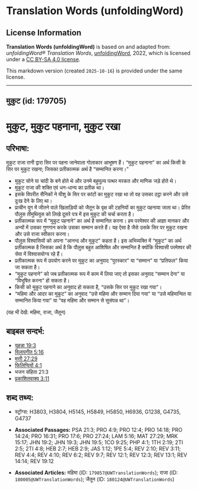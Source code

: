 # Translation Words (unfoldingWord)

## License Information

**Translation Words (unfoldingWord)** is based on and adapted from: _unfoldingWord® Translation Words_, [unfoldingWord](https://unfoldingword.org/utw), 2022, which is licensed under a [CC BY-SA 4.0 license](https://creativecommons.org/licenses/by-sa/4.0/legalcode.en).

This markdown version (created `2025-10-16`) is provided under the same license.



--------------------------------

## मुकुट (id: 179705)

मुकुट, मुकुट पहनाना, मुकुट रखा
==============================

परिभाषा:
--------

मुकुट राजा रानी द्वारा सिर पर पहना जानेवाला गोलाकार आभूषण हैं। “मुकुट पहनाना” का अर्थ किसी के सिर पर मुकुट रखना; जिसका प्रतीकात्मक अर्थ है “सम्मानित करना।”

* मुकुट सोने या चांदी के बने होते थे और उनमे बहुमूल्य पत्थर मरकत और माणिक जड़े होते थे।
* मुकुट राजा की शक्ति एवं धन\-धान्य का प्रतीक था।
* इसके विपरीत सैनिकों ने यीशु के सिर पर कांटों का मुकुट रखा था तो वह उसका ठट्ठा करने और उसे दुःख देने के लिए था।
* प्राचीन युग में जीतने वाले खिलाड़ियों को जैतून के वृक्ष की टहनियों का मुकुट पहनाया जाता था। प्रेरित पौलुस तीमुथियुस को लिखे दूसरे पत्र में इस मुकुट की चर्चा करता है।
* प्रतीकात्मक रूप में “मुकुट पहनाने” का अर्थ है सम्मानित करना। हम परमेश्वर की आज्ञा मानकर और अन्यों में उसका गुणगान करके उसका सम्मान करते हैं। यह ऐसा है जैसे उसके सिर पर मुकुट रखना और उसे राजा स्वीकार करना।
* पौलुस विश्वासियों को अपना “आनन्द और मुकुट” कहता है। इस अभिव्यक्ति में “मुकुट” का अर्थ प्रतीकात्मक है जिसका अर्थ है कि पौलुस बहुत आशिषित और सम्मानित है क्योंकि विश्वासी परमेश्वर की सेवा में विश्वासयोग्य रहे हैं।
* प्रतीकात्मक रूप में उपयोग करने पर मुकुट का अनुवाद “पुरस्कार” या “सम्मान” या “प्रतिफल” किया जा सकता है।
* “मुकुट पहनाने” को जब प्रतीकात्मक रूप में काम में लिया जाए तो इसका अनुवाद “सम्मान देना” या “विभूषित करना” हो सकता है।
* किसी को मुकुट पहनाने का अनुवाद हो सकता है, “उसके सिर पर मुकुट रखा गया”।
* “महिमा और आदर का मुकुट” का अनुवाद “उसे महिमा और सम्मान दिया गया” या “उसे महिमान्वित या सम्मानित किया गया” या “वह महिमा और सम्मान से सुसंपन्न था”।

(यह भी देखें: महिमा, राजा, जैतून)

बाइबल सन्दर्भ:
--------------

* [यूहन्ना 19:3](https://ref.ly/John19:3)
* [विलापगीत 5:16](https://ref.ly/Lam5:16)
* [मत्ती 27:29](https://ref.ly/Matt27:29)
* [फिलिप्पियों 4:1](https://ref.ly/Phil4:1)
* भजन संहिता 21:3
* [प्रकाशितवाक्य 3:11](https://ref.ly/Rev3:11)

शब्द तथ्य:
----------

* स्ट्रोंग्स: H3803, H3804, H5145, H5849, H5850, H6936, G1238, G4735, G4737

* **Associated Passages:** PSA 21:3; PRO 4:9; PRO 12:4; PRO 14:18; PRO 14:24; PRO 16:31; PRO 17:6; PRO 27:24; LAM 5:16; MAT 27:29; MRK 15:17; JHN 19:2; JHN 19:3; JHN 19:5; 1CO 9:25; PHP 4:1; 1TH 2:19; 2TI 2:5; 2TI 4:8; HEB 2:7; HEB 2:9; JAS 1:12; 1PE 5:4; REV 2:10; REV 3:11; REV 4:4; REV 4:10; REV 6:2; REV 9:7; REV 12:1; REV 12:3; REV 13:1; REV 14:14; REV 19:12
* **Associated Articles:** महिमा (ID: `179857@UWTranslationWords`); राजा (ID: `180005@UWTranslationWords`); जैतून (ID: `180124@UWTranslationWords`)

